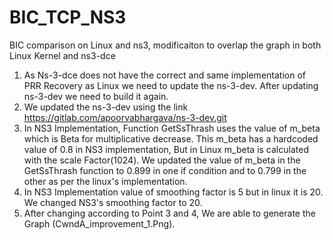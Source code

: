# BIC_TCP_NS3
BIC comparison on Linux and ns3, modificaiton to overlap the graph in both Linux Kernel and ns3-dce

1) As Ns-3-dce does not have the correct and same  implementation of PRR Recovery as Linux we need to update the ns-3-dev. After updating ns-3-dev we need to build it again. 
2) We updated the ns-3-dev using the link https://gitlab.com/apoorvabhargava/ns-3-dev.git
3) In NS3 Implementation, Function GetSsThrash uses the value of m_beta which is Beta for multiplicative decrease. This m_beta has a hardcoded value of 0.8 in NS3 implementation, But in Linux m_beta is calculated with the scale Factor(1024). We updated the value of m_beta in the GetSsThrash function to 0.899 in one if condition and to 0.799 in the other as per the linux's implementation.
4) In NS3 Implementation value of smoothing factor is 5 but in linux it is 20. We changed NS3's smoothing factor to 20.
5) After changing according to Point 3 and 4, We are able to generate the Graph (CwndA_improvement_1.Png).

